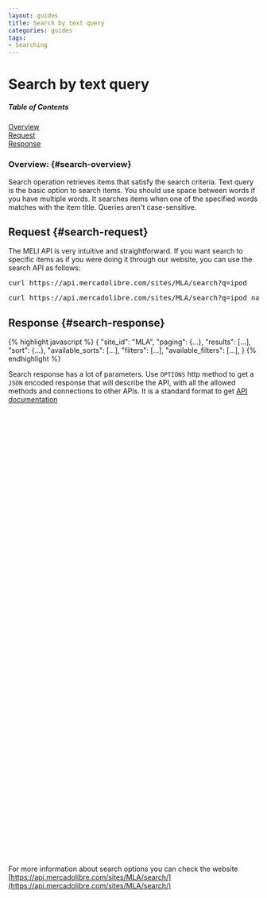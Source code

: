 ```yaml
---
layout: guides
title: Search by text query
categories: guides
tags: 
- Searching
---
```


# Search by text query

<div class="contents">
  <h5>Table of Contents</h5>
  <dl>
    <dt><a href="#search-overview">Overview</a></dt>
    <dt><a href="#search-request">Request</a></dt>
    <dt><a href="#search-response">Response</a></dt>
  </dl>
</div>

### Overview: {#search-overview}

Search operation retrieves items that satisfy the search criteria. Text query is the basic option to search items. You should use space between words if you have multiple words. It searches items when one of the specified words matches with the item title. Queries aren't case-sensitive.

## Request {#search-request}

The MELI API is very intuitive and straightforward. If you want search to specific items as if you were doing it through our website, you can
use the search API as follows:

<pre class="terminal">
curl https://api.mercadolibre.com/sites/MLA/search?q=ipod
</pre>

<pre class="terminal">
curl https://api.mercadolibre.com/sites/MLA/search?q=ipod nano
</pre>

## Response {#search-response}

{% highlight javascript %}
{
  "site_id": "MLA",
  "paging": {...},
  "results": [...],
  "sort": {...},
  "available_sorts": [...],
  "filters": [...],
  "available_filters": [...],
}
{% endhighlight %}



Search response has a lot of parameters. Use <code>OPTIONS</code> http method to get a <code>JSON</code> encoded response that will describe the API, with all the allowed methods and connections to other APIs. It is a standard format to get [API documentation](/design-considerations/#options) 

<iframe id="search_api_embed"
  src="javascript:void(0)"
    scrolling="no"
      frameborder="0"
        width="100%"
          height="900">
</iframe>
<script type="text/javascript">
            document.getElementById('search_api_embed').src ='https://api.mercadolibre.com/sites/MLA/search?q=ipod';
</script>


For more information about search options you can check the website [https://api.mercadolibre.com/sites/MLA/search/](https://api.mercadolibre.com/sites/MLA/search/)




